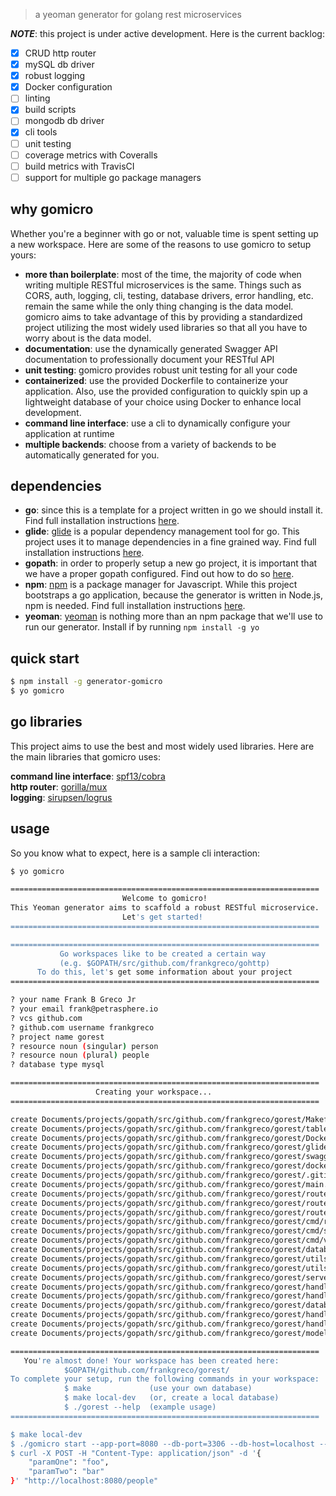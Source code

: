 > a yeoman generator for golang rest microservices

__*NOTE*__: this project is under active development. Here is the current backlog:
- [x] CRUD http router
- [x] mySQL db driver
- [x] robust logging
- [x] Docker configuration
- [ ] linting
- [x] build scripts
- [ ] mongodb db driver
- [x] cli tools
- [ ] unit testing
- [ ] coverage metrics with Coveralls
- [ ] build metrics with TravisCI
- [ ] support for multiple go package managers

## why gomicro
Whether you're a beginner with go or not, valuable time is spent setting up a new workspace. Here are some of the reasons to use gomicro to setup yours:

* **more than boilerplate**: most of the time, the majority of code when writing multiple RESTful microservices is the same. Things such as CORS, auth, logging, cli, testing, database drivers, error handling, etc. remain the same while the only thing changing is the data model. gomicro aims to take advantage of this by providing a standardized project utilizing the most widely used libraries so that all you have to worry about is the data model.  
* **documentation**: use the dynamically generated Swagger API documentation to professionally document your RESTful API   
* **unit testing**: gomicro provides robust unit testing for all your code   
* **containerized**: use the provided Dockerfile to containerize your application. Also, use the provided configuration to quickly spin up a lightweight database of your choice using Docker to enhance local development.   
* **command line interface**: use a cli to dynamically configure your application at runtime  
* **multiple backends**: choose from a variety of backends to be automatically generated for you.

## dependencies
* **go**: since this is a template for a project written in go we should install it. Find full installation instructions [here](https://golang.org/doc/install).
* **glide**: [glide](https://glide.sh) is a popular dependency management tool for go. This project uses it to manage dependencies in a fine grained way. Find full installation instructions [here](https://glide.sh).
* **gopath**: in order to properly setup a new go project, it is important that we have a proper gopath configured. Find out how to do so [here](https://golang.org/doc/code.html#GOPATH).
* **npm**: [npm](https://www.npmjs.com) is a package manager for Javascript. While this project bootstraps a go application, because the generator is written in Node.js, npm is needed. Find full installation instructions [here](http://blog.npmjs.org/post/85484771375/how-to-install-npm).
* **yeoman**: [yeoman](http://yeoman.io) is nothing more than an npm package that we'll use to run our generator. Install if by running `npm install -g yo`

## quick start

```sh
$ npm install -g generator-gomicro
$ yo gomicro
```

## go libraries
This project aims to use the best and most widely used libraries. Here are the main libraries that gomicro uses:

**command line interface**: [spf13/cobra](https://github.com/spf13/cobra)  
**http router**: [gorilla/mux](https://github.com/gorilla/mux)  
**logging**: [sirupsen/logrus](https://github.com/sirupsen/logrus)  

## usage
So you know what to expect, here is a sample cli interaction:

```sh
$ yo gomicro

=====================================================================
                         Welcome to gomicro!
This Yeoman generator aims to scaffold a robust RESTful microservice.
                         Let's get started!
=====================================================================

=====================================================================
           Go workspaces like to be created a certain way
           (e.g. $GOPATH/src/github.com/frankgreco/gohttp)
      To do this, let's get some information about your project
=====================================================================

? your name Frank B Greco Jr
? your email frank@petrasphere.io
? vcs github.com
? github.com username frankgreco
? project name gorest
? resource noun (singular) person
? resource noun (plural) people
? database type mysql

=====================================================================
                   Creating your workspace...
=====================================================================

create Documents/projects/gopath/src/github.com/frankgreco/gorest/Makefile
create Documents/projects/gopath/src/github.com/frankgreco/gorest/table.sql
create Documents/projects/gopath/src/github.com/frankgreco/gorest/Dockerfile
create Documents/projects/gopath/src/github.com/frankgreco/gorest/glide.yaml
create Documents/projects/gopath/src/github.com/frankgreco/gorest/swagger.json
create Documents/projects/gopath/src/github.com/frankgreco/gorest/docker-compose.yaml
create Documents/projects/gopath/src/github.com/frankgreco/gorest/.gitignore
create Documents/projects/gopath/src/github.com/frankgreco/gorest/main.go
create Documents/projects/gopath/src/github.com/frankgreco/gorest/route/logger.go
create Documents/projects/gopath/src/github.com/frankgreco/gorest/route/router.go
create Documents/projects/gopath/src/github.com/frankgreco/gorest/route/routes.go
create Documents/projects/gopath/src/github.com/frankgreco/gorest/cmd/root.go
create Documents/projects/gopath/src/github.com/frankgreco/gorest/cmd/start.go
create Documents/projects/gopath/src/github.com/frankgreco/gorest/cmd/version.go
create Documents/projects/gopath/src/github.com/frankgreco/gorest/database/mysql.go
create Documents/projects/gopath/src/github.com/frankgreco/gorest/utils/error.go
create Documents/projects/gopath/src/github.com/frankgreco/gorest/utils/flag.go
create Documents/projects/gopath/src/github.com/frankgreco/gorest/server/server.go
create Documents/projects/gopath/src/github.com/frankgreco/gorest/handler/handler.go
create Documents/projects/gopath/src/github.com/frankgreco/gorest/handler/util.go
create Documents/projects/gopath/src/github.com/frankgreco/gorest/database/driver.go
create Documents/projects/gopath/src/github.com/frankgreco/gorest/handler/person.go
create Documents/projects/gopath/src/github.com/frankgreco/gorest/handler/people.go
create Documents/projects/gopath/src/github.com/frankgreco/gorest/models/person.go

=====================================================================
   You're almost done! Your workspace has been created here:
            $GOPATH/github.com/frankgreco/gorest/
To complete your setup, run the following commands in your workspace:
            $ make             (use your own database)
            $ make local-dev   (or, create a local database)
            $ ./gorest --help  (example usage)
=====================================================================

$ make local-dev
$ ./gomicro start --app-port=8080 --db-port=3306 --db-host=localhost --db-name=calls --db-user=root --db-pass=password
$ curl -X POST -H "Content-Type: application/json" -d '{
    "paramOne": "foo",
    "paramTwo": "bar"
}' "http://localhost:8080/people"

```
